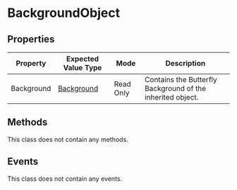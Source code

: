 # BackgroundObject

## Properties

| Property | Expected Value Type | Mode | Description |
| -------- | ------------------- | ---- | ----------- |
| Background | [Background](/Documentation/CoreClasses/Background.md) | Read Only | Contains the Butterfly Background of the inherited object. |

## Methods

This class does not contain any methods.

## Events
This class does not contain any events.
